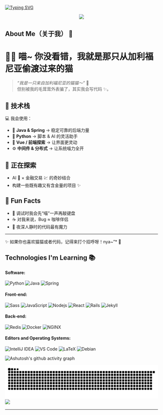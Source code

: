 <!--
**ReDChicagOTypewriteR/redchicagotypewriter** is a ✨ _special_ ✨ repository because its `README.md` (this file) appears on your GitHub profile.

Here are some ideas to get you started:

- 🔭 I’m currently working on ...
- 🌱 I’m currently learning ...
- 👯 I’m looking to collaborate on ...
- 🤔 I’m looking for help with ...
- 💬 Ask me about ...
- 📫 How to reach me: ...
- 😄 Pronouns: ...
- ⚡ Fun fact: ...
-->

[![Typing SVG](https://readme-typing-svg.herokuapp.com?font=Fira+Code&weight=600&size=30&pause=1000&color=F7B6DD&center=true&vCenter=true&width=435&lines=Hello+there+(%E0%B8%85%5E%E2%80%A2%EF%BB%8C%E2%80%A2%5E%E0%B8%85)%E2%9C%A8)](https://git.io/typing-svg)

<p align="center">
  <a href="https://skillicons.dev">
    <img src="https://skillicons.dev/icons?i=git,kubernetes,docker,c,vim,anaconda,java,mysql,apple" />
  </a>
</p>

## About Me（关于我） :wave:

# 🌸😺 喵~ 你没看错，我就是那只从加利福尼亚偷渡过来的猫

> *“我是一只来自加利福尼亚的猫猫～”* 🐾  
但别被我的毛茸茸外表骗了，其实我会写代码 ✨。  

## 🧩 技术栈  
💻 我会使用：  
- 🌿 **Java & Spring** → 稳定可靠的后端力量  
- 🐍 **Python** → 脚本 & AI 的灵活助手  
- 🎨 **Vue / 前端探索** → 让界面更灵动  
- ⚙️ **中间件 & 分布式** → 让系统喵力全开  

## 🌱 正在探索  
- AI 🤖 × 金融交易 💹 的奇妙结合  
- 构建一些既有趣又有含金量的项目 ✨  

## 💖 Fun Facts  
- 🐾 调试时我会先“喵”一声再敲键盘  
- ☕ 对我来说，Bug ≈ 咖啡伴侣  
- 🌙 夜深人静时的代码最有魔力  

---

✨ 如果你也喜欢猫猫或者代码，记得来打个招呼呀！nya~”* 🐾   


<!-- More info on badges below: https://github.com/badges/shields/blob/master/doc/logos.md -->

## Technologies I'm Learning :books:

#### Software:

![Python](http://img.shields.io/badge/-Python-3776AB?style=flat-square&logo=python&logoColor=ffff4a)
![Java](http://img.shields.io/badge/-Java-007396?style=flat-square&logo=java&logoColor=ffffff)
![Spring](http://img.shields.io/badge/-Spring-6DB33F?style=flat-square&logo=spring&logoColor=ffffff)

#### Front-end:

![Sass](https://img.shields.io/badge/-Sass-%23CC6699?style=flat-square&logo=sass&logoColor=ffffff)
![JavaScript](https://img.shields.io/badge/-JavaScript-%23F7DF1C?style=flat-square&logo=javascript&logoColor=000000&color=d1b01f)
![Nodejs](https://img.shields.io/badge/-Nodejs-black?style=flat-square&logo=Node.js&logoColor=00d632)
![React](https://img.shields.io/badge/-React-%23282C34?style=flat-square&logo=react)
![Rails](http://img.shields.io/badge/-Ruby%20on%20Rails-CC0000?style=flat-square&logo=ruby-on-rails&logoColor=ffffff)
![Jekyll](http://img.shields.io/badge/-Jekyll-CC0000?style=flat-square&logo=jekyll&logoColor=ffffff)


#### Back-end:

![Redis](https://img.shields.io/badge/-Redis-DC382D?style=flat-square&logo=redis&logoColor=ffffff)
![Docker](https://img.shields.io/badge/-Docker-black?style=flat-square&logo=docker)
![NGINX](http://img.shields.io/badge/-NGINX-269539?style=flat-square&logo=nginx&logoColor=ffffff)


#### Editors and Operating Systems:

![IntelliJ IDEA](http://img.shields.io/badge/-IntelliJ%20IDEA-000000?style=flat-square&logo=intellij-idea&logoColor=ffffff)
![VS Code](http://img.shields.io/badge/-VS%20Code-007ACC?style=flat-square&logo=visual-studio-code&logoColor=ffffff)
![LaTeX](http://img.shields.io/badge/-LaTeX-008080?style=flat-square&logo=latex&logoColor=ffffff)
![Debian](http://img.shields.io/badge/-Debian-A81D33?style=flat-square&logo=debian&logoColor=ffffff)

![Ashutosh's github activity graph](https://github-readme-activity-graph.vercel.app/graph?username=ReDChicagOTypewriteR&theme=react-dark)

<picture>
  <source media="(prefers-color-scheme: dark)" srcset="https://raw.githubusercontent.com/ReDChicagOTypewriteR/ReDChicagOTypewriteR/output/github-contribution-grid-snake-dark.svg">
  <source media="(prefers-color-scheme: light)" srcset="https://raw.githubusercontent.com/ReDChicagOTypewriteR/ReDChicagOTypewriteR/output/github-contribution-grid-snake.svg">
  <img alt="github contribution grid snake animation" src="https://raw.githubusercontent.com/ReDChicagOTypewriteR/ReDChicagOTypewriteR/output/github-contribution-grid-snake.svg">
</picture>

<picture>
  <source
    srcset="https://github-readme-stats.vercel.app/api/wakatime?username=ReDChicagOTypewriteR&layout=compact&text_color=f0f6fc&bg_color=00000000&hide_border=true&hide_title=true"
    media="(prefers-color-scheme: dark)"
  />
  <source
    srcset="https://github-readme-stats.vercel.app/api/wakatime?username=ReDChicagOTypewriteR&layout=compact&text_color=1f2328&bg_color=00000000&hide_border=true&hide_title=true"
    media="(prefers-color-scheme: light)"
  />
  <img src="https://github-readme-stats.vercel.app/api/wakatime?username=ReDChicagOTypewriteR&layout=compact&text_color=f0f6fc&bg_color=00000000&hide_border=true&hide_title=true" />
</picture>


<hr/>
